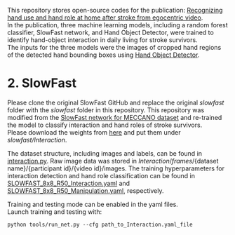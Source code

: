 This repository stores open-source codes for the publication: [Recognizing hand use and hand role at home after stroke from egocentric video](https://journals.plos.org/digitalhealth/article?id=10.1371/journal.pdig.0000361).  
In the publication, three machine learning models, including a random forest classifier, SlowFast network, and Hand Object Detector, were trained to identify hand-object interaction in daily living for stroke survivors.  
The inputs for the three models were the images of cropped hand regions of the detected hand bounding boxes using [Hand Object Detector](https://github.com/ddshan/hand_object_detector). 

# 2. SlowFast
Please clone the original SlowFast GitHub and replace the original _slowfast_ folder with the _slowfast_ folder in this repository.
This repository was modified from the [SlowFast network for MECCANO dataset](https://github.com/fpv-iplab/MECCANO) and re-trained the model to classify interaction and hand roles of stroke survivors.  
Please download the weights from [here](https://drive.google.com/drive/folders/1cc71O4XT0etAUXAAbIXLQANWnE7LHPnn?usp=sharing) and put them under _slowfast/Interaction_.  
 
The dataset structure, including images and labels, can be found in [interaction.py](https://github.com/mft2023/SlowFast/blob/main/slowfast/datasets/interaction.py).
Raw image data was stored in _Interaction_/_frames_/{dataset name}/{participant id}/{video id}/images.
The training hyperparameters for interaction detection and hand role classification can be found in [SLOWFAST_8x8_R50_Interaction.yaml](https://github.com/mft2023/SlowFast/blob/main/slowfast/Interaction/SLOWFAST_8x8_R50_Interaction.yaml) and [SLOWFAST_8x8_R50_Manipulation.yaml](https://github.com/mft2023/SlowFast/blob/main/slowfast/Interaction/SLOWFAST_8x8_R50_Manipulation.yaml), respectively.

Training and testing mode can be enabled in the yaml files.  
Launch training and testing with:
```
python tools/run_net.py --cfg path_to_Interaction.yaml_file
```

